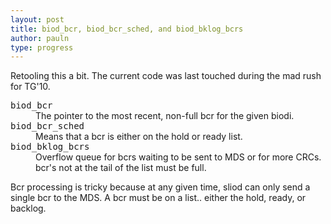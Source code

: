 ```yaml
---
layout: post
title: biod_bcr, biod_bcr_sched, and biod_bklog_bcrs
author: pauln
type: progress
---
```


Retooling this a bit.  The current code was last touched during the mad rush for TG'10.

<dl>
<dt><tt>biod_bcr</tt></dt>
<dd>The pointer to the most recent, non-full bcr for the given biodi.</dd>
<dt><tt>biod_bcr_sched</tt></dt>
<dd>Means that a bcr is either on the hold or ready list.</dd>
<dt><tt>biod_bklog_bcrs</tt></dt>
<dd>Overflow queue for bcrs waiting to be sent to MDS or for more CRCs.
bcr's not at the tail of the list must be full.</dd>
</dl>

Bcr processing is tricky because at any given time, sliod can only send a single
bcr to the MDS.  A bcr must be on a list.. either the hold, ready, or backlog.
